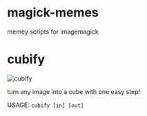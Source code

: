 # magick-memes
memey scripts for imagemagick

# cubify
![cubify](https://raw.githubusercontent.com/y1ff/magick-memes/main/images/cubify.png)

turn any image into a cube with one easy step!

USAGE: `cubify [in] [out]`

